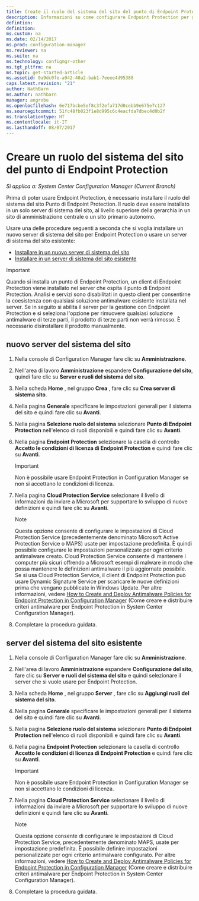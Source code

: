 ```yaml
---
title: Create il ruolo del sistema del sito del punto di Endpoint Protection | Microsoft Docs
description: Informazioni su come configurare Endpoint Protection per gestire la sicurezza e i malware nei computer client di Configuration Manager.
defintion: 
definition: 
ms.custom: na
ms.date: 02/14/2017
ms.prod: configuration-manager
ms.reviewer: na
ms.suite: na
ms.technology: configmgr-other
ms.tgt_pltfrm: na
ms.topic: get-started-article
ms.assetid: 0a9dc0fe-a942-40a2-bab1-7eeee4d95380
caps.latest.revision: "21"
author: NathBarn
ms.author: nathbarn
manager: angrobe
ms.openlocfilehash: 6e717bcbe5ef8c3f2efa717d0cebb9e675e7c127
ms.sourcegitcommit: 51fc48fb023f1e8d995c6c4eacfda7dbec4d0b2f
ms.translationtype: HT
ms.contentlocale: it-IT
ms.lasthandoff: 08/07/2017
---
```

# <a name="create-an-endpoint-protection-point-site-system-role"></a>Creare un ruolo del sistema del sito del punto di Endpoint Protection

*Si applica a: System Center Configuration Manager (Current Branch)*

 Prima di poter usare Endpoint Protection, è necessario installare il ruolo del sistema del sito Punto di Endpoint Protection. Il ruolo deve essere installato in un solo server di sistema del sito, al livello superiore della gerarchia in un sito di amministrazione centrale o un sito primario autonomo.

 Usare una delle procedure seguenti a seconda che si voglia installare un nuovo server di sistema del sito per Endpoint Protection o usare un server di sistema del sito esistente:
 - [Installare in un nuovo server di sistema del sito](#new-site-system-server)
 - [Installare in un server di sistema del sito esistente](#existing-site-system-server)

> [!IMPORTANT]
>  Quando si installa un punto di Endpoint Protection, un client di Endpoint Protection viene installato nel server che ospita il punto di Endpoint Protection. Analisi e servizi sono disabilitati in questo client per consentirne la coesistenza con qualsiasi soluzione antimalware esistente installata nel server. Se in seguito si abilita il server per la gestione con Endpoint Protection e si seleziona l'opzione per rimuovere qualsiasi soluzione antimalware di terze parti, il prodotto di terze parti non verrà rimosso. È necessario disinstallare il prodotto manualmente.

## <a name="new-site-system-server"></a>nuovo server del sistema del sito

1.  Nella console di Configuration Manager fare clic su **Amministrazione**.

2.  Nell'area di lavoro **Amministrazione** espandere **Configurazione del sito**, quindi fare clic su **Server e ruoli del sistema del sito**.

3.  Nella scheda **Home** , nel gruppo **Crea** , fare clic su **Crea server di sistema sito**.

4.  Nella pagina **Generale** specificare le impostazioni generali per il sistema del sito e quindi fare clic su **Avanti**.

5.  Nella pagina **Selezione ruolo del sistema** selezionare **Punto di Endpoint Protection** nell'elenco di ruoli disponibili e quindi fare clic su **Avanti**.

6.  Nella pagina **Endpoint Protection** selezionare la casella di controllo **Accetto le condizioni di licenza di Endpoint Protection** e quindi fare clic su **Avanti**.

    > [!IMPORTANT]
    >  Non è possibile usare Endpoint Protection in Configuration Manager se non si accettano le condizioni di licenza.

7.  Nella pagina **Cloud Protection Service** selezionare il livello di informazioni da inviare a Microsoft per supportare lo sviluppo di nuove definizioni e quindi fare clic su **Avanti**.

    > [!NOTE]
    >  Questa opzione consente di configurare le impostazioni di Cloud Protection Service (precedentemente denominato Microsoft Active Protection Service o MAPS) usate per impostazione predefinita. È quindi possibile configurare le impostazioni personalizzate per ogni criterio antimalware creato. Cloud Protection Service consente di mantenere i computer più sicuri offrendo a Microsoft esempi di malware in modo che possa mantenere le definizioni antimalware il più aggiornate possibile. Se si usa Cloud Protection Service, il client di Endpoint Protection può usare Dynamic Signature Service per scaricare le nuove definizioni prima che vengano pubblicate in Windows Update. Per altre informazioni, vedere [How to Create and Deploy Antimalware Policies for Endpoint Protection in Configuration Manager](endpoint-antimalware-policies.md) (Come creare e distribuire criteri antimalware per Endpoint Protection in System Center Configuration Manager).

8.  Completare la procedura guidata.


## <a name="existing-site-system-server"></a>server del sistema del sito esistente

1.  Nella console di Configuration Manager fare clic su **Amministrazione**.

2.  Nell'area di lavoro **Amministrazione** espandere **Configurazione del sito**, fare clic su **Server e ruoli del sistema del sito** e quindi selezionare il server che si vuole usare per Endpoint Protection.

3.  Nella scheda **Home** , nel gruppo **Server** , fare clic su **Aggiungi ruoli del sistema del sito**.

4.  Nella pagina **Generale** specificare le impostazioni generali per il sistema del sito e quindi fare clic su **Avanti**.

5.  Nella pagina **Selezione ruolo del sistema** selezionare **Punto di Endpoint Protection** nell'elenco di ruoli disponibili e quindi fare clic su **Avanti**.

6.  Nella pagina **Endpoint Protection** selezionare la casella di controllo **Accetto le condizioni di licenza di Endpoint Protection** e quindi fare clic su **Avanti**.

    > [!IMPORTANT]
    >  Non è possibile usare Endpoint Protection in Configuration Manager se non si accettano le condizioni di licenza.

7.  Nella pagina **Cloud Protection Service** selezionare il livello di informazioni da inviare a Microsoft per supportare lo sviluppo di nuove definizioni e quindi fare clic su **Avanti**.

    > [!NOTE]
    >  Questa opzione consente di configurare le impostazioni di Cloud Protection Service, precedentemente denominato MAPS, usate per impostazione predefinita. È possibile definire impostazioni personalizzate per ogni criterio antimalware configurato. Per altre informazioni, vedere [How to Create and Deploy Antimalware Policies for Endpoint Protection in Configuration Manager](endpoint-antimalware-policies.md) (Come creare e distribuire criteri antimalware per Endpoint Protection in System Center Configuration Manager).

8.  Completare la procedura guidata.
